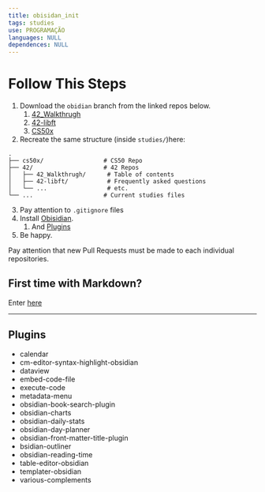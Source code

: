 ```yaml
---
title: obisidan_init
tags: studies
use: PROGRAMAÇÃO
languages: NULL
dependences: NULL
---
```


# Follow This Steps

1. Download the `obidian` branch from the linked repos below.
	1. [42_Walkthrugh](https://github.com/the-8-bits/42_Walkthrugh)
	2. [42-libft](https://github.com/the-8-bits/42-libft)
	3. [CS50x](https://github.com/see7e/cs50x/tree/obsidian)
2.  Recreate the same structure (inside `studies/`)here:
```
.
├── cs50x/                 # CS50 Repo
├── 42/                    # 42 Repos
│   ├── 42_Walkthrugh/      # Table of contents
│   ├── 42-libft/           # Frequently asked questions
│   └── ...                 # etc.
└── ...                    # Current studies files
```
3. Pay attention to `.gitignore` files
4. Install [Obisidian](https://help.obsidian.md/Getting+started/Download+and+install+Obsidian).
	1. And [Plugins](#plugins)
5. Be happy.

Pay attention that new Pull Requests must be made to each individual repositories.

## First time with Markdown?

Enter [here](./src/first-time.md)

---

## Plugins

- calendar
- cm-editor-syntax-highlight-obsidian
- dataview
- embed-code-file
- execute-code
- metadata-menu
- obsidian-book-search-plugin
- obsidian-charts
- obsidian-daily-stats
- obsidian-day-planner
- obsidian-front-matter-title-plugin
- bsidian-outliner
- obsidian-reading-time
- table-editor-obsidian
- templater-obsidian
- various-complements

